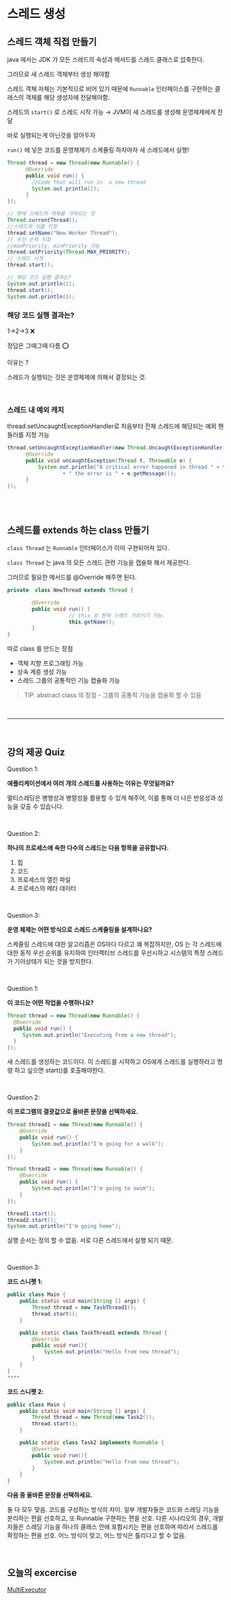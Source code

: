 # 스레드 생성

## 스레드 객체 직접 만들기

java 에서는 JDK 가 모든 스레드의 속성과 메서드를 스레드 클래스로 압축한다.

그러므로 새 스레드 객체부터 생성 해야함

스레드 객체 자체는 기본적으로 비어 있기 때문에 `Runnable` 인터페이스를 구현하는 클래스의 객체를 해당 생성자에 전달해야함.

스레드의 `start()` 로 스레드 시작 가능 → JVM이 새 스레드를 생성해 운영체제에게 전달

바로 실행되는게 아닌것을 알아두자

`run()` 에 넣은 코드를 운영체제가 스케쥴링 하자마자 새 스레드에서 실행!

```java
Thread thread = new Thread(new Runnable() {
      @Override
      public void run() {
        //Code that will run in  a new thread
		System.out.println(2);
      }
});

// 현재 스레드의 객체를 가져오는 것
Thread.currentThread();
//스레드의 이름 지정
thread.setName("New Worker Thread");
// 우선 순위 지정
//maxPriority, minPriority 가능
thread.setPriority(Thread.MAX_PRIORITY);
// 스레드 시작
thread.start();

// 해당 코드 실행 결과는?
System.out.println(1);
thread.start();
System.out.println(3);
```

### 해당 코드 실행 결과는?

1→2→3 ❌

정답은 그때그때 다름 ⭕️

이유는 ?

스레드가 실행되는 것은 운영체제에 의해서 결정되는 것.

<br>

### 스레드 내 예외 캐치

thread.setUncaughtExceptionHandler로 처음부터 전체 스레드에 해당되는 예외 핸들러를 지정 가능

```java
thread.setUncaughtExceptionHandler(new Thread.UncaughtExceptionHandler() {
      @Override
      public void uncaughtException(Thread t, Throwable e) {
          System.out.println("A critical error happened in thread " + t.getName()
                  + " the error is " + e.getMessage());
      }
});
```

<br>
<br>

## 스레드를 extends 하는 class 만들기

`class Thread` 는 `Runnable` 인터페이스가 이미 구현되어져 있다.

`class Thread` 는 java 의 모든 스레드 관련 기능을 캡슐화 해서 제공한다.

그러므로 필요한 메서드를 @Override 해주면 된다.

```java
private  class NewThread extends Thread {

        @Override
        public void run() (
					// this 로 현재 스레드 가르키기 가능.
					this.getName();
        }
}
```

따로 class 를 만드는 장점

- 객체 지향 프로그래밍 가능
- 상속 계층 생성 가능
- 스레드 그룹의 공통적인 기능 캡슐화 가능

> TIP. abstract class 의 장점 - 그룹의 공통적 기능을 캡슐화 할 수 있음

<br>

---

<br>

## 강의 제공 Quiz

Question 1:

**애플리케이션에서 여러 개의 스레드를 사용하는 이유는 무엇일까요?**

멀티스레딩은 병행성과 병렬성을 활용할 수 있게 해주어, 이를 통해 더 나은 반응성과 성능을 갖출 수 있습니다.

<br>

Question 2:

**하나의 프로세스에 속한 다수의 스레드는 다음 항목을 공유합니다.**

1. 힙
2. 코드
3. 프로세스의 열린 파일
4. 프로세스의 메타 데이터

<br>

Question 3:

**운영 체제는 어떤 방식으로 스레드 스케줄링을 설계하나요?**

스케줄링 스레드에 대한 알고리즘은 OS마다 다르고 꽤 복잡하지만, OS 는 각 스레드에 대한 동적 우선 순위를 유지하여 인터랙티브 스레드를 우선시하고 시스템의 특정 스레드가 기아상태가 되는 것을 방지한다.

<br>

Question 1:

**이 코드는 어떤 작업을 수행하나요?**

```java
Thread thread = new Thread(new Runnable() {
  @Override
  public void run() {
     System.out.println("Executing from a new thread");
  }
});
```

새 스레드를 생성하는 코드이다. 이 스레드를 시작하고 OS에게 스레드를 실행하라고 명령 하고 싶으면 start()를 호출해야한다.

<br>

Question 2:

**이 프로그램의 결괏값으로 올바른 문장을 선택하세요.**

```java
Thread thread1 = new Thread(new Runnable() {
    @Override
    public void run() {
        System.out.println("I'm going for a walk");
    }
});

Thread thread2 = new Thread(new Runnable() {
    @Override
    public void run() {
        System.out.println("I'm going to swim");
    }
});

thread1.start();
thread2.start();
System.out.println("I'm going home");
```

실행 순서는 정의 할 수 없음. 서로 다른 스레드에서 실행 되기 때문.

<br>

Question 3:

**코드 스니펫 1:**

```java
public class Main {
    public static void main(String [] args) {
        Thread thread = new TaskThread1();
        thread.start();
    }

    public static class TaskThread1 extends Thread {
        @Override
        public void run(){
            System.out.println("Hello from new thread");
        }
    }
}
****
```

**코드 스니펫 2:**

```java
public class Main {
    public static void main(String [] args) {
        Thread thread = new Thread(new Task2());
        thread.start();
    }

    public static class Task2 implements Runnable {
        @Override
        public void run(){
            System.out.println("Hello from new thread");
        }
    }
}
```

**다음 중 올바른 문장을 선택하세요.**

둘 다 모두 맞음. 코드를 구성하는 방식의 차이. 일부 개발자들은 코드와 스레딩 기능을 분리하는 편을 선호하고, 또 Runnable 구현하는 편을 선호. 다른 시나리오의 경우, 개발자들은 스레딩 기능을 하나의 클래스 안에 포함시키는 편을 선호하며 따라서 스레드를 확장하는 편을 선호. 어느 방식이 맞고, 어느 방식은 틀리다고 할 수 없음.

<br>

## 오늘의 excercise

[MultiExecutor](https://github.com/happyjamy/TIL/Java_/multiThread/exercise/MultiExecutor.java)
